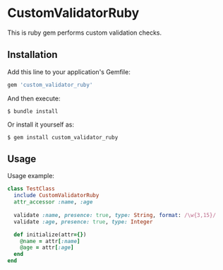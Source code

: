 # CustomValidatorRuby

This is ruby gem performs custom validation checks.

## Installation

Add this line to your application's Gemfile:

```ruby
gem 'custom_validator_ruby'
```

And then execute:

    $ bundle install

Or install it yourself as:

    $ gem install custom_validator_ruby
## Usage

Usage example: 
```ruby
class TestClass
  include CustomValidatorRuby
  attr_accessor :name, :age
  
  validate :name, presence: true, type: String, format: /\w{3,15}/
  validate :age, presence: true, type: Integer

  def initialize(attr={})
    @name = attr[:name]
    @age = attr[:age]
  end
end
```
